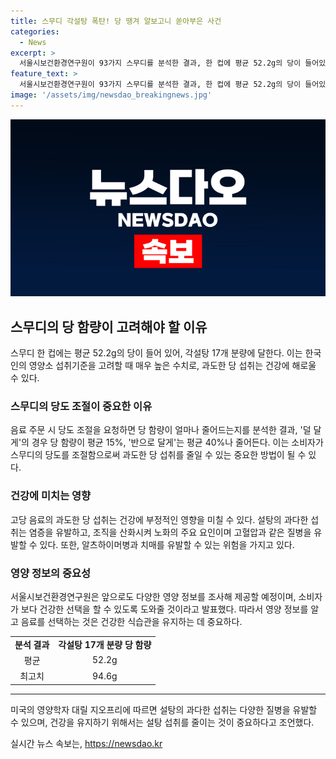 ```yaml
---
title: 스무디 각설탕 폭탄! 당 땡겨 알보고니 쏟아부은 사건
categories:
  - News
excerpt: >
  서울시보건환경연구원이 93가지 스무디를 분석한 결과, 한 컵에 평균 52.2g의 당이 들어있음을 발표했다. 이는 각설탕 17개 분량에 해당하며, 1일 섭취 기준치의 절반 이상이다. 당도를 조절하면 당 함량이 15%에서 40%까지 줄어든다는 결과도 나왔고, 설탕 중독을 주장하는 미국의 영양학자 대릴 지오프리의 주장도 소개되었다. 고당 음료의 소비 환경 개선과 영양 정보 제공이 필요하다는 전문가의 의견이 소개되었다.
feature_text: >
  서울시보건환경연구원이 93가지 스무디를 분석한 결과, 한 컵에 평균 52.2g의 당이 들어있음을 발표했다. 이는 각설탕 17개 분량에 해당하며, 1일 섭취 기준치의 절반 이상이다. 당도를 조절하면 당 함량이 15%에서 40%까지 줄어든다는 결과도 나왔고, 설탕 중독을 주장하는 미국의 영양학자 대릴 지오프리의 주장도 소개되었다. 고당 음료의 소비 환경 개선과 영양 정보 제공이 필요하다는 전문가의 의견이 소개되었다.
image: '/assets/img/newsdao_breakingnews.jpg'
---
```


<p><img src="/assets/img/newsdao_breakingnews.jpg" alt="ranknews 속보" /></p>

<h2 data-ke-size="size26">스무디의 당 함량이 고려해야 할 이유</h2>

<p data-ke-size="size16">스무디 한 컵에는 평균 52.2g의 당이 들어 있어, 각설탕 17개 분량에 달한다. 이는 한국인의 영양소 섭취기준을 고려할 때 매우 높은 수치로, 과도한 당 섭취는 건강에 해로울 수 있다.</p>

<h3>스무디의 당도 조절이 중요한 이유</h3>

<p data-ke-size="size16">음료 주문 시 당도 조절을 요청하면 당 함량이 얼마나 줄어드는지를 분석한 결과, '덜 달게'의 경우 당 함량이 평균 15%, '반으로 달게'는 평균 40%나 줄어든다. 이는 소비자가 스무디의 당도를 조절함으로써 과도한 당 섭취를 줄일 수 있는 중요한 방법이 될 수 있다.</p>

<h3>건강에 미치는 영향</h3>

<p data-ke-size="size16">고당 음료의 과도한 당 섭취는 건강에 부정적인 영향을 미칠 수 있다. 설탕의 과다한 섭취는 염증을 유발하고, 조직을 산화시켜 노화의 주요 요인이며 고혈압과 같은 질병을 유발할 수 있다. 또한, 알츠하이머병과 치매를 유발할 수 있는 위험을 가지고 있다.</p>

<h3>영양 정보의 중요성</h3>

<p data-ke-size="size16">서울시보건환경연구원은 앞으로도 다양한 영양 정보를 조사해 제공할 예정이며, 소비자가 보다 건강한 선택을 할 수 있도록 도와줄 것이라고 발표했다. 따라서 영양 정보를 알고 음료를 선택하는 것은 건강한 식습관을 유지하는 데 중요하다.</p>

<table>
    <tr>
        <td style="text-align: center; height: 17px;"><b>분석 결과</b></td>
        <td style="text-align: center; height: 17px;"><b>각설탕 17개 분량 당 함량</b></td>
    </tr>
    <tr>
        <td style="text-align: center; height: 17px;">평균</td>
        <td style="text-align: center; height: 17px;">52.2g</td>
    </tr>
    <tr>
        <td style="text-align: center; height: 17px;">최고치</td>
        <td style="text-align: center; height: 17px;">94.6g</td>
    </tr>
</table>

<hr>

<p data-ke-size="size16">미국의 영양학자 대릴 지오프리에 따르면 설탕의 과다한 섭취는 다양한 질병을 유발할 수 있으며, 건강을 유지하기 위해서는 설탕 섭취를 줄이는 것이 중요하다고 조언했다.</p>
실시간 뉴스 속보는, <a href="https://newsdao.kr" rel="dofollow">https://newsdao.kr</a>


